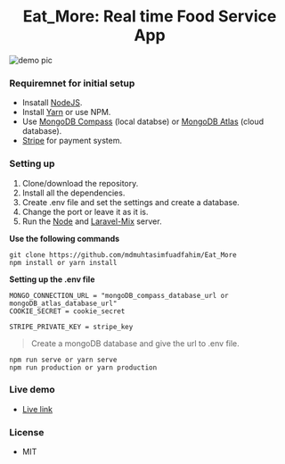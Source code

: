 # <h1 align="center">Eat_More: Real time Food Service App</h1>

![demo pic](https://user-images.githubusercontent.com/69357704/159982643-420d650a-01a2-4fa8-8a23-955fcf076306.png)

### Requiremnet for initial setup

- Insatall [NodeJS](https://nodejs.org/en/).
- Install [Yarn](https://yarnpkg.com/) or use NPM.
- Use [MongoDB Compass](https://www.mongodb.com/products/compass) (local databse) or [MongoDB Atlas](https://www.mongodb.com/atlas/database) (cloud database).
- [Stripe](https://stripe.com/) for payment system.


### Setting up

1. Clone/download the repository.
2. Install all the dependencies.
3. Create .env file and set the settings and create a database.
4. Change the port or leave it as it is.
5. Run the [Node](https://nodejs.org/en/) and [Laravel-Mix](https://laravel-mix.com/) server.

**Use the following commands**
```
git clone https://github.com/mdmuhtasimfuadfahim/Eat_More
npm install or yarn install
```
**Setting up the .env file**

```
MONGO_CONNECTION_URL = "mongoDB_compass_database_url or mongoDB_atlas_database_url"
COOKIE_SECRET = cookie_secret

STRIPE_PRIVATE_KEY = stripe_key
```
> Create a mongoDB database and give the url to .env file.

```
npm run serve or yarn serve
npm run production or yarn production
```

### Live demo
 - [Live link](https://eat-more-muhtasim.herokuapp.com/)
 
### License
 - MIT
